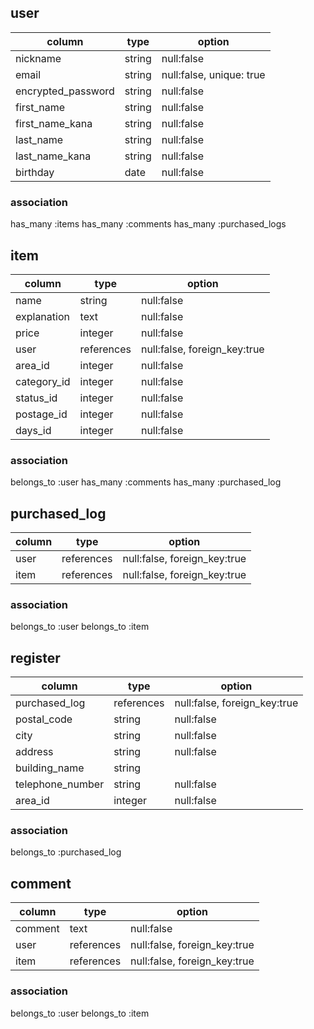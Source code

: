 ## user

| column                  | type                  | option                                     |
|-------------------------|-----------------------|--------------------------------------------|
| nickname                | string                | null:false                                 |
| email                   | string                | null:false, unique: true                   |
| encrypted_password      | string                | null:false                                 |
| first_name              | string                | null:false                                 |
| first_name_kana         | string                | null:false                                 |
| last_name               | string                | null:false                                 |
| last_name_kana          | string                | null:false                                 |
| birthday                | date                  | null:false                                 |

### association
has_many :items
has_many :comments
has_many :purchased_logs

## item
| column                  | type                  | option                        |
|-------------------------|-----------------------|-------------------------------|
| name                    | string                | null:false                    |
| explanation             | text                  | null:false                    |
| price                   | integer               | null:false                    |
| user                    | references            | null:false, foreign_key:true  |
| area_id                 | integer               | null:false                    |
| category_id             | integer               | null:false                    |
| status_id               | integer               | null:false                    |
| postage_id              | integer               | null:false                    |
| days_id                 | integer               | null:false                    |

### association
belongs_to :user
has_many :comments
has_many :purchased_log


## purchased_log

| column                  | type                  | option                        |
|-------------------------|-----------------------|-------------------------------|
| user                    | references            | null:false, foreign_key:true  |
| item                    | references            | null:false, foreign_key:true  |

### association
belongs_to :user
belongs_to :item


## register

| column                  | type                  | option                        |
|-------------------------|-----------------------|-------------------------------|
| purchased_log           | references            | null:false, foreign_key:true  |
| postal_code             | string                | null:false                    |
| city                    | string                | null:false                    |
| address                 | string                | null:false                    |
| building_name           | string                |                               |
| telephone_number        | string                | null:false                    |
| area_id                 | integer               | null:false                    |

### association
belongs_to :purchased_log

## comment

| column                  | type                  | option                        |
|-------------------------|-----------------------|-------------------------------|
| comment                 | text                  | null:false                    |
| user                    | references            | null:false, foreign_key:true  |
| item                    | references            | null:false, foreign_key:true  |

### association
belongs_to :user
belongs_to :item
